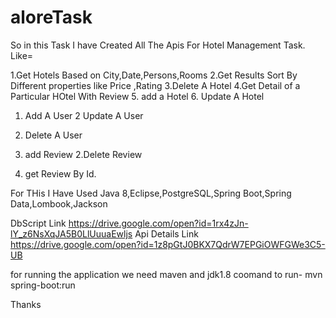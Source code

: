 # aloreTask
So in this Task I have Created All The Apis For Hotel Management Task. Like=


1.Get Hotels Based on City,Date,Persons,Rooms
2.Get Results Sort By Different properties like Price ,Rating
3.Delete A Hotel
4.Get Detail of a Particular HOtel With Review
5. add  a Hotel
6. Update A Hotel

1. Add A User
2 Update A User
3. Delete A User

1. add Review 
2.Delete Review
3. get Review By Id.

For THis I Have Used Java 8,Eclipse,PostgreSQL,Spring Boot,Spring Data,Lombook,Jackson

DbScript Link
https://drive.google.com/open?id=1rx4zJn-lY_z6NsXqJA5B0LlUuuaEwljs
Api Details Link
https://drive.google.com/open?id=1z8pGtJ0BKX7QdrW7EPGiOWFGWe3C5-UB

for running the application we need maven and jdk1.8
coomand to run- mvn spring-boot:run


Thanks
